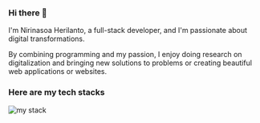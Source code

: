 ### Hi there 👋

I'm Nirinasoa Herilanto, a full-stack developer, and I'm passionate about digital transformations.

By combining programming and my passion, I enjoy doing research on digitalization and bringing new solutions to problems or creating beautiful web applications or websites.

### Here are my tech stacks

![my stack](https://res.cloudinary.com/nhr/image/upload/v1689002308/nhr-tech-stacks.png)

